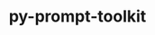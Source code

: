 ---
title: "py-prompt-toolkit"
layout: cache
categories: [package, develop]
meta: {"versions": ["3.0.29", "3.0.31", "3.0.38"], "compilers": ["gcc@=11.1.0", "gcc@=7.5.0"], "oss": ["ubuntu18.04", "ubuntu20.04"], "platforms": ["linux"], "targets": ["ppc64le", "x86_64", "x86_64_v3"], "stacks": ["data-vis-sdk", "e4s", "e4s-power", "radiuss", "root"], "num_specs": 67, "num_specs_by_stack": {"root": 67, "radiuss": 41, "e4s-power": 11, "e4s": 8, "data-vis-sdk": 7}}
spec_details: [{"hash": "5mh626qpgikxdr3nz62cyttf55tqcgbr", "compiler": "gcc@=7.5.0", "versions": ["3.0.29"], "os": "ubuntu18.04", "platform": "linux", "target": "x86_64", "variants": [], "stacks": ["root", "radiuss"], "size": "-", "tarball": "https://binaries.spack.io/develop/build_cache/linux-ubuntu18.04-x86_64/gcc-7.5.0/py-prompt-toolkit-3.0.29/linux-ubuntu18.04-x86_64-gcc-7.5.0-py-prompt-toolkit-3.0.29-5mh626qpgikxdr3nz62cyttf55tqcgbr.spack"}, {"hash": "becaenntplqpiszsp2k6uh4bri7occov", "compiler": "gcc@=7.5.0", "versions": ["3.0.29"], "os": "ubuntu18.04", "platform": "linux", "target": "x86_64", "variants": [], "stacks": ["root", "radiuss"], "size": "-", "tarball": "https://binaries.spack.io/develop/build_cache/linux-ubuntu18.04-x86_64/gcc-7.5.0/py-prompt-toolkit-3.0.29/linux-ubuntu18.04-x86_64-gcc-7.5.0-py-prompt-toolkit-3.0.29-becaenntplqpiszsp2k6uh4bri7occov.spack"}, {"hash": "wpxss2hhfel7fs3tnceuogiep4lta4zl", "compiler": "gcc@=7.5.0", "versions": ["3.0.29"], "os": "ubuntu18.04", "platform": "linux", "target": "x86_64", "variants": [], "stacks": ["root", "radiuss"], "size": "-", "tarball": "https://binaries.spack.io/develop/build_cache/linux-ubuntu18.04-x86_64/gcc-7.5.0/py-prompt-toolkit-3.0.29/linux-ubuntu18.04-x86_64-gcc-7.5.0-py-prompt-toolkit-3.0.29-wpxss2hhfel7fs3tnceuogiep4lta4zl.spack"}, {"hash": "py6sa7d6nq4eu5afq6pqxbfwfgmiri6g", "compiler": "gcc@=7.5.0", "versions": ["3.0.29"], "os": "ubuntu18.04", "platform": "linux", "target": "x86_64", "variants": [], "stacks": ["root", "radiuss"], "size": "-", "tarball": "https://binaries.spack.io/develop/build_cache/linux-ubuntu18.04-x86_64/gcc-7.5.0/py-prompt-toolkit-3.0.29/linux-ubuntu18.04-x86_64-gcc-7.5.0-py-prompt-toolkit-3.0.29-py6sa7d6nq4eu5afq6pqxbfwfgmiri6g.spack"}, {"hash": "32dadensxbqrqbap75paujaxcrgdnc3d", "compiler": "gcc@=7.5.0", "versions": ["3.0.29"], "os": "ubuntu18.04", "platform": "linux", "target": "x86_64", "variants": [], "stacks": ["root", "radiuss"], "size": "-", "tarball": "https://binaries.spack.io/develop/build_cache/linux-ubuntu18.04-x86_64/gcc-7.5.0/py-prompt-toolkit-3.0.29/linux-ubuntu18.04-x86_64-gcc-7.5.0-py-prompt-toolkit-3.0.29-32dadensxbqrqbap75paujaxcrgdnc3d.spack"}, {"hash": "y2azyp5xj24avkvf7opapqzd266jztv6", "compiler": "gcc@=7.5.0", "versions": ["3.0.29"], "os": "ubuntu18.04", "platform": "linux", "target": "x86_64", "variants": [], "stacks": ["root", "radiuss"], "size": "-", "tarball": "https://binaries.spack.io/develop/build_cache/linux-ubuntu18.04-x86_64/gcc-7.5.0/py-prompt-toolkit-3.0.29/linux-ubuntu18.04-x86_64-gcc-7.5.0-py-prompt-toolkit-3.0.29-y2azyp5xj24avkvf7opapqzd266jztv6.spack"}, {"hash": "yc5sw26s7npngflhgemu7lrtwgwro4bc", "compiler": "gcc@=7.5.0", "versions": ["3.0.29"], "os": "ubuntu18.04", "platform": "linux", "target": "x86_64", "variants": [], "stacks": ["root", "radiuss"], "size": "-", "tarball": "https://binaries.spack.io/develop/build_cache/linux-ubuntu18.04-x86_64/gcc-7.5.0/py-prompt-toolkit-3.0.29/linux-ubuntu18.04-x86_64-gcc-7.5.0-py-prompt-toolkit-3.0.29-yc5sw26s7npngflhgemu7lrtwgwro4bc.spack"}, {"hash": "jhal7vw3rk5yko6invdpvdiyoeag4acs", "compiler": "gcc@=7.5.0", "versions": ["3.0.31"], "os": "ubuntu18.04", "platform": "linux", "target": "x86_64", "variants": ["build_system=python_pip"], "stacks": ["root", "radiuss"], "size": "-", "tarball": "https://binaries.spack.io/develop/build_cache/linux-ubuntu18.04-x86_64/gcc-7.5.0/py-prompt-toolkit-3.0.31/linux-ubuntu18.04-x86_64-gcc-7.5.0-py-prompt-toolkit-3.0.31-jhal7vw3rk5yko6invdpvdiyoeag4acs.spack"}, {"hash": "fojbe6lu3icuoaptm4a6socm4zxselwn", "compiler": "gcc@=7.5.0", "versions": ["3.0.29"], "os": "ubuntu18.04", "platform": "linux", "target": "x86_64", "variants": [], "stacks": ["root", "radiuss"], "size": "-", "tarball": "https://binaries.spack.io/develop/build_cache/linux-ubuntu18.04-x86_64/gcc-7.5.0/py-prompt-toolkit-3.0.29/linux-ubuntu18.04-x86_64-gcc-7.5.0-py-prompt-toolkit-3.0.29-fojbe6lu3icuoaptm4a6socm4zxselwn.spack"}, {"hash": "mtkkkipfqav5ny24izmxf4sb3ehbuoz3", "compiler": "gcc@=7.5.0", "versions": ["3.0.29"], "os": "ubuntu18.04", "platform": "linux", "target": "x86_64", "variants": [], "stacks": ["root", "radiuss"], "size": "-", "tarball": "https://binaries.spack.io/develop/build_cache/linux-ubuntu18.04-x86_64/gcc-7.5.0/py-prompt-toolkit-3.0.29/linux-ubuntu18.04-x86_64-gcc-7.5.0-py-prompt-toolkit-3.0.29-mtkkkipfqav5ny24izmxf4sb3ehbuoz3.spack"}, {"hash": "pzlo4ynurfkcheah3qyphwzf7hdzlhcq", "compiler": "gcc@=7.5.0", "versions": ["3.0.29"], "os": "ubuntu18.04", "platform": "linux", "target": "x86_64", "variants": [], "stacks": ["root", "radiuss"], "size": "-", "tarball": "https://binaries.spack.io/develop/build_cache/linux-ubuntu18.04-x86_64/gcc-7.5.0/py-prompt-toolkit-3.0.29/linux-ubuntu18.04-x86_64-gcc-7.5.0-py-prompt-toolkit-3.0.29-pzlo4ynurfkcheah3qyphwzf7hdzlhcq.spack"}, {"hash": "w67wgcos6zlslixaiggo26vug7w4u2tq", "compiler": "gcc@=7.5.0", "versions": ["3.0.29"], "os": "ubuntu18.04", "platform": "linux", "target": "x86_64", "variants": [], "stacks": ["root", "radiuss"], "size": "-", "tarball": "https://binaries.spack.io/develop/build_cache/linux-ubuntu18.04-x86_64/gcc-7.5.0/py-prompt-toolkit-3.0.29/linux-ubuntu18.04-x86_64-gcc-7.5.0-py-prompt-toolkit-3.0.29-w67wgcos6zlslixaiggo26vug7w4u2tq.spack"}, {"hash": "mqji7nrrri2kdmq4b5jegr5r5cwdj4u5", "compiler": "gcc@=7.5.0", "versions": ["3.0.29"], "os": "ubuntu18.04", "platform": "linux", "target": "x86_64", "variants": [], "stacks": ["root", "radiuss"], "size": "-", "tarball": "https://binaries.spack.io/develop/build_cache/linux-ubuntu18.04-x86_64/gcc-7.5.0/py-prompt-toolkit-3.0.29/linux-ubuntu18.04-x86_64-gcc-7.5.0-py-prompt-toolkit-3.0.29-mqji7nrrri2kdmq4b5jegr5r5cwdj4u5.spack"}, {"hash": "oz26ldc3k6h2xujambvhh342tpmjp53p", "compiler": "gcc@=7.5.0", "versions": ["3.0.31"], "os": "ubuntu18.04", "platform": "linux", "target": "x86_64", "variants": ["build_system=python_pip"], "stacks": ["root", "radiuss"], "size": "-", "tarball": "https://binaries.spack.io/develop/build_cache/linux-ubuntu18.04-x86_64/gcc-7.5.0/py-prompt-toolkit-3.0.31/linux-ubuntu18.04-x86_64-gcc-7.5.0-py-prompt-toolkit-3.0.31-oz26ldc3k6h2xujambvhh342tpmjp53p.spack"}, {"hash": "yqw4pbrdgqc4zrbdm2nx5s6qwi45rf46", "compiler": "gcc@=7.5.0", "versions": ["3.0.29"], "os": "ubuntu18.04", "platform": "linux", "target": "x86_64", "variants": [], "stacks": ["root", "radiuss"], "size": "-", "tarball": "https://binaries.spack.io/develop/build_cache/linux-ubuntu18.04-x86_64/gcc-7.5.0/py-prompt-toolkit-3.0.29/linux-ubuntu18.04-x86_64-gcc-7.5.0-py-prompt-toolkit-3.0.29-yqw4pbrdgqc4zrbdm2nx5s6qwi45rf46.spack"}, {"hash": "jr6hc4g5pjcsebkpdxigvfldwkstrrkk", "compiler": "gcc@=7.5.0", "versions": ["3.0.29"], "os": "ubuntu18.04", "platform": "linux", "target": "x86_64", "variants": [], "stacks": ["root", "radiuss"], "size": "-", "tarball": "https://binaries.spack.io/develop/build_cache/linux-ubuntu18.04-x86_64/gcc-7.5.0/py-prompt-toolkit-3.0.29/linux-ubuntu18.04-x86_64-gcc-7.5.0-py-prompt-toolkit-3.0.29-jr6hc4g5pjcsebkpdxigvfldwkstrrkk.spack"}, {"hash": "gb5mnydtgcacp6ebgn4w6v7web2sedmh", "compiler": "gcc@=7.5.0", "versions": ["3.0.29"], "os": "ubuntu18.04", "platform": "linux", "target": "x86_64", "variants": [], "stacks": ["root", "radiuss"], "size": "-", "tarball": "https://binaries.spack.io/develop/build_cache/linux-ubuntu18.04-x86_64/gcc-7.5.0/py-prompt-toolkit-3.0.29/linux-ubuntu18.04-x86_64-gcc-7.5.0-py-prompt-toolkit-3.0.29-gb5mnydtgcacp6ebgn4w6v7web2sedmh.spack"}, {"hash": "6qkdncozku6rv3d7sk4vpf6tdtyxpmz4", "compiler": "gcc@=7.5.0", "versions": ["3.0.29"], "os": "ubuntu18.04", "platform": "linux", "target": "x86_64", "variants": [], "stacks": ["root", "radiuss"], "size": "-", "tarball": "https://binaries.spack.io/develop/build_cache/linux-ubuntu18.04-x86_64/gcc-7.5.0/py-prompt-toolkit-3.0.29/linux-ubuntu18.04-x86_64-gcc-7.5.0-py-prompt-toolkit-3.0.29-6qkdncozku6rv3d7sk4vpf6tdtyxpmz4.spack"}, {"hash": "p5rzjbkeeczd4aisqwlkyq44qwdabza6", "compiler": "gcc@=7.5.0", "versions": ["3.0.29"], "os": "ubuntu18.04", "platform": "linux", "target": "x86_64", "variants": [], "stacks": ["root", "radiuss"], "size": "-", "tarball": "https://binaries.spack.io/develop/build_cache/linux-ubuntu18.04-x86_64/gcc-7.5.0/py-prompt-toolkit-3.0.29/linux-ubuntu18.04-x86_64-gcc-7.5.0-py-prompt-toolkit-3.0.29-p5rzjbkeeczd4aisqwlkyq44qwdabza6.spack"}, {"hash": "t7mn5hiufvatr6rvngsrvoqf4ij47f6b", "compiler": "gcc@=7.5.0", "versions": ["3.0.29"], "os": "ubuntu18.04", "platform": "linux", "target": "x86_64", "variants": [], "stacks": ["root", "radiuss"], "size": "-", "tarball": "https://binaries.spack.io/develop/build_cache/linux-ubuntu18.04-x86_64/gcc-7.5.0/py-prompt-toolkit-3.0.29/linux-ubuntu18.04-x86_64-gcc-7.5.0-py-prompt-toolkit-3.0.29-t7mn5hiufvatr6rvngsrvoqf4ij47f6b.spack"}, {"hash": "2k4hjuajgzby4lzlddla4rapvgbuyjim", "compiler": "gcc@=7.5.0", "versions": ["3.0.29"], "os": "ubuntu18.04", "platform": "linux", "target": "x86_64", "variants": [], "stacks": ["root", "radiuss"], "size": "-", "tarball": "https://binaries.spack.io/develop/build_cache/linux-ubuntu18.04-x86_64/gcc-7.5.0/py-prompt-toolkit-3.0.29/linux-ubuntu18.04-x86_64-gcc-7.5.0-py-prompt-toolkit-3.0.29-2k4hjuajgzby4lzlddla4rapvgbuyjim.spack"}, {"hash": "foup2sxuh2scczeq4dholh6smmulw7ku", "compiler": "gcc@=7.5.0", "versions": ["3.0.29"], "os": "ubuntu18.04", "platform": "linux", "target": "x86_64", "variants": [], "stacks": ["root", "radiuss"], "size": "-", "tarball": "https://binaries.spack.io/develop/build_cache/linux-ubuntu18.04-x86_64/gcc-7.5.0/py-prompt-toolkit-3.0.29/linux-ubuntu18.04-x86_64-gcc-7.5.0-py-prompt-toolkit-3.0.29-foup2sxuh2scczeq4dholh6smmulw7ku.spack"}, {"hash": "mlnafunabewofptt7jmnwu42z3pgtgqz", "compiler": "gcc@=7.5.0", "versions": ["3.0.29"], "os": "ubuntu18.04", "platform": "linux", "target": "x86_64", "variants": [], "stacks": ["root", "radiuss"], "size": "-", "tarball": "https://binaries.spack.io/develop/build_cache/linux-ubuntu18.04-x86_64/gcc-7.5.0/py-prompt-toolkit-3.0.29/linux-ubuntu18.04-x86_64-gcc-7.5.0-py-prompt-toolkit-3.0.29-mlnafunabewofptt7jmnwu42z3pgtgqz.spack"}, {"hash": "4vnl4jggvjwkamoqur55tovbrvmadx4d", "compiler": "gcc@=7.5.0", "versions": ["3.0.29"], "os": "ubuntu18.04", "platform": "linux", "target": "x86_64", "variants": [], "stacks": ["root", "radiuss"], "size": "-", "tarball": "https://binaries.spack.io/develop/build_cache/linux-ubuntu18.04-x86_64/gcc-7.5.0/py-prompt-toolkit-3.0.29/linux-ubuntu18.04-x86_64-gcc-7.5.0-py-prompt-toolkit-3.0.29-4vnl4jggvjwkamoqur55tovbrvmadx4d.spack"}, {"hash": "vxjiz7rfb6h7m7itgnuuxebxk76bdsti", "compiler": "gcc@=7.5.0", "versions": ["3.0.29"], "os": "ubuntu18.04", "platform": "linux", "target": "x86_64", "variants": [], "stacks": ["root", "radiuss"], "size": "-", "tarball": "https://binaries.spack.io/develop/build_cache/linux-ubuntu18.04-x86_64/gcc-7.5.0/py-prompt-toolkit-3.0.29/linux-ubuntu18.04-x86_64-gcc-7.5.0-py-prompt-toolkit-3.0.29-vxjiz7rfb6h7m7itgnuuxebxk76bdsti.spack"}, {"hash": "gmv3o7qrjl47hedhkdmxg7b3cjeqz7ag", "compiler": "gcc@=7.5.0", "versions": ["3.0.31"], "os": "ubuntu18.04", "platform": "linux", "target": "x86_64", "variants": ["build_system=python_pip"], "stacks": ["root", "radiuss"], "size": "-", "tarball": "https://binaries.spack.io/develop/build_cache/linux-ubuntu18.04-x86_64/gcc-7.5.0/py-prompt-toolkit-3.0.31/linux-ubuntu18.04-x86_64-gcc-7.5.0-py-prompt-toolkit-3.0.31-gmv3o7qrjl47hedhkdmxg7b3cjeqz7ag.spack"}, {"hash": "jk3scsf6y7l6zzheiqygnqdsichl6sdz", "compiler": "gcc@=7.5.0", "versions": ["3.0.29"], "os": "ubuntu18.04", "platform": "linux", "target": "x86_64", "variants": [], "stacks": ["root", "radiuss"], "size": "-", "tarball": "https://binaries.spack.io/develop/build_cache/linux-ubuntu18.04-x86_64/gcc-7.5.0/py-prompt-toolkit-3.0.29/linux-ubuntu18.04-x86_64-gcc-7.5.0-py-prompt-toolkit-3.0.29-jk3scsf6y7l6zzheiqygnqdsichl6sdz.spack"}, {"hash": "ysaph5j3qchyijxuelozdig4okjkrlry", "compiler": "gcc@=7.5.0", "versions": ["3.0.29"], "os": "ubuntu18.04", "platform": "linux", "target": "x86_64", "variants": [], "stacks": ["root", "radiuss"], "size": "-", "tarball": "https://binaries.spack.io/develop/build_cache/linux-ubuntu18.04-x86_64/gcc-7.5.0/py-prompt-toolkit-3.0.29/linux-ubuntu18.04-x86_64-gcc-7.5.0-py-prompt-toolkit-3.0.29-ysaph5j3qchyijxuelozdig4okjkrlry.spack"}, {"hash": "yh75brd74y3ozek45v4g6unh3jntoiok", "compiler": "gcc@=7.5.0", "versions": ["3.0.29"], "os": "ubuntu18.04", "platform": "linux", "target": "x86_64", "variants": [], "stacks": ["root", "radiuss"], "size": "-", "tarball": "https://binaries.spack.io/develop/build_cache/linux-ubuntu18.04-x86_64/gcc-7.5.0/py-prompt-toolkit-3.0.29/linux-ubuntu18.04-x86_64-gcc-7.5.0-py-prompt-toolkit-3.0.29-yh75brd74y3ozek45v4g6unh3jntoiok.spack"}, {"hash": "vyr6fowtb3apecpq5nly7zau7owtu4ix", "compiler": "gcc@=7.5.0", "versions": ["3.0.29"], "os": "ubuntu18.04", "platform": "linux", "target": "x86_64", "variants": [], "stacks": ["root", "radiuss"], "size": "-", "tarball": "https://binaries.spack.io/develop/build_cache/linux-ubuntu18.04-x86_64/gcc-7.5.0/py-prompt-toolkit-3.0.29/linux-ubuntu18.04-x86_64-gcc-7.5.0-py-prompt-toolkit-3.0.29-vyr6fowtb3apecpq5nly7zau7owtu4ix.spack"}, {"hash": "ppedwr5w77mm4ccagb3txs5qze44lot6", "compiler": "gcc@=7.5.0", "versions": ["3.0.29"], "os": "ubuntu18.04", "platform": "linux", "target": "x86_64", "variants": [], "stacks": ["root", "radiuss"], "size": "-", "tarball": "https://binaries.spack.io/develop/build_cache/linux-ubuntu18.04-x86_64/gcc-7.5.0/py-prompt-toolkit-3.0.29/linux-ubuntu18.04-x86_64-gcc-7.5.0-py-prompt-toolkit-3.0.29-ppedwr5w77mm4ccagb3txs5qze44lot6.spack"}, {"hash": "kga3qvntaldlkedr3tvmkoc56triskgq", "compiler": "gcc@=7.5.0", "versions": ["3.0.29"], "os": "ubuntu18.04", "platform": "linux", "target": "x86_64", "variants": [], "stacks": ["root", "radiuss"], "size": "-", "tarball": "https://binaries.spack.io/develop/build_cache/linux-ubuntu18.04-x86_64/gcc-7.5.0/py-prompt-toolkit-3.0.29/linux-ubuntu18.04-x86_64-gcc-7.5.0-py-prompt-toolkit-3.0.29-kga3qvntaldlkedr3tvmkoc56triskgq.spack"}, {"hash": "muc6iikrjsq6ep3edq2cdod6b3tmigtw", "compiler": "gcc@=7.5.0", "versions": ["3.0.31"], "os": "ubuntu18.04", "platform": "linux", "target": "x86_64", "variants": ["build_system=python_pip"], "stacks": ["root", "radiuss"], "size": "-", "tarball": "https://binaries.spack.io/develop/build_cache/linux-ubuntu18.04-x86_64/gcc-7.5.0/py-prompt-toolkit-3.0.31/linux-ubuntu18.04-x86_64-gcc-7.5.0-py-prompt-toolkit-3.0.31-muc6iikrjsq6ep3edq2cdod6b3tmigtw.spack"}, {"hash": "guxkrloj5omfiyfqajwdu2r3x3awdzah", "compiler": "gcc@=7.5.0", "versions": ["3.0.29"], "os": "ubuntu18.04", "platform": "linux", "target": "x86_64", "variants": [], "stacks": ["root", "radiuss"], "size": "-", "tarball": "https://binaries.spack.io/develop/build_cache/linux-ubuntu18.04-x86_64/gcc-7.5.0/py-prompt-toolkit-3.0.29/linux-ubuntu18.04-x86_64-gcc-7.5.0-py-prompt-toolkit-3.0.29-guxkrloj5omfiyfqajwdu2r3x3awdzah.spack"}, {"hash": "wperhr6bipbfuwgnncxtxlndivvlh26j", "compiler": "gcc@=7.5.0", "versions": ["3.0.31"], "os": "ubuntu18.04", "platform": "linux", "target": "x86_64_v3", "variants": ["build_system=python_pip"], "stacks": ["root", "radiuss"], "size": "-", "tarball": "https://binaries.spack.io/develop/build_cache/linux-ubuntu18.04-x86_64_v3/gcc-7.5.0/py-prompt-toolkit-3.0.31/linux-ubuntu18.04-x86_64_v3-gcc-7.5.0-py-prompt-toolkit-3.0.31-wperhr6bipbfuwgnncxtxlndivvlh26j.spack"}, {"hash": "mulqxyozbjyxg64xuhbychncy5i63jpu", "compiler": "gcc@=7.5.0", "versions": ["3.0.31"], "os": "ubuntu18.04", "platform": "linux", "target": "x86_64_v3", "variants": ["build_system=python_pip"], "stacks": ["root", "radiuss"], "size": "-", "tarball": "https://binaries.spack.io/develop/build_cache/linux-ubuntu18.04-x86_64_v3/gcc-7.5.0/py-prompt-toolkit-3.0.31/linux-ubuntu18.04-x86_64_v3-gcc-7.5.0-py-prompt-toolkit-3.0.31-mulqxyozbjyxg64xuhbychncy5i63jpu.spack"}, {"hash": "q2eakbt4aumkckkhyor5wrxicyycyrgb", "compiler": "gcc@=7.5.0", "versions": ["3.0.31"], "os": "ubuntu18.04", "platform": "linux", "target": "x86_64_v3", "variants": ["build_system=python_pip"], "stacks": ["root", "radiuss"], "size": "-", "tarball": "https://binaries.spack.io/develop/build_cache/linux-ubuntu18.04-x86_64_v3/gcc-7.5.0/py-prompt-toolkit-3.0.31/linux-ubuntu18.04-x86_64_v3-gcc-7.5.0-py-prompt-toolkit-3.0.31-q2eakbt4aumkckkhyor5wrxicyycyrgb.spack"}, {"hash": "ujhwq5tbduwvy5sopldg2gnkyyqxpur5", "compiler": "gcc@=7.5.0", "versions": ["3.0.31"], "os": "ubuntu18.04", "platform": "linux", "target": "x86_64_v3", "variants": ["build_system=python_pip"], "stacks": ["root", "radiuss"], "size": "-", "tarball": "https://binaries.spack.io/develop/build_cache/linux-ubuntu18.04-x86_64_v3/gcc-7.5.0/py-prompt-toolkit-3.0.31/linux-ubuntu18.04-x86_64_v3-gcc-7.5.0-py-prompt-toolkit-3.0.31-ujhwq5tbduwvy5sopldg2gnkyyqxpur5.spack"}, {"hash": "ycg52g362ujfctplmxhfaz7e77tke67g", "compiler": "gcc@=7.5.0", "versions": ["3.0.38"], "os": "ubuntu18.04", "platform": "linux", "target": "x86_64_v3", "variants": ["build_system=python_pip"], "stacks": ["root", "radiuss"], "size": "-", "tarball": "https://binaries.spack.io/develop/build_cache/linux-ubuntu18.04-x86_64_v3/gcc-7.5.0/py-prompt-toolkit-3.0.38/linux-ubuntu18.04-x86_64_v3-gcc-7.5.0-py-prompt-toolkit-3.0.38-ycg52g362ujfctplmxhfaz7e77tke67g.spack"}, {"hash": "2pppd3vwdewdfaao2qmo5xkqhu6d7ls2", "compiler": "gcc@=7.5.0", "versions": ["3.0.31"], "os": "ubuntu18.04", "platform": "linux", "target": "x86_64_v3", "variants": ["build_system=python_pip"], "stacks": ["root", "radiuss"], "size": "-", "tarball": "https://binaries.spack.io/develop/build_cache/linux-ubuntu18.04-x86_64_v3/gcc-7.5.0/py-prompt-toolkit-3.0.31/linux-ubuntu18.04-x86_64_v3-gcc-7.5.0-py-prompt-toolkit-3.0.31-2pppd3vwdewdfaao2qmo5xkqhu6d7ls2.spack"}, {"hash": "6gl7m436nabh7n4lditj7r6l4tb53vs5", "compiler": "gcc@=7.5.0", "versions": ["3.0.31"], "os": "ubuntu18.04", "platform": "linux", "target": "x86_64_v3", "variants": ["build_system=python_pip"], "stacks": ["root", "radiuss"], "size": "-", "tarball": "https://binaries.spack.io/develop/build_cache/linux-ubuntu18.04-x86_64_v3/gcc-7.5.0/py-prompt-toolkit-3.0.31/linux-ubuntu18.04-x86_64_v3-gcc-7.5.0-py-prompt-toolkit-3.0.31-6gl7m436nabh7n4lditj7r6l4tb53vs5.spack"}, {"hash": "2f7dd4z75bigl7wmlshvkrcjbhobujmi", "compiler": "gcc@=11.1.0", "versions": ["3.0.31"], "os": "ubuntu20.04", "platform": "linux", "target": "ppc64le", "variants": ["build_system=python_pip"], "stacks": ["e4s-power", "root"], "size": "-", "tarball": "https://binaries.spack.io/develop/build_cache/linux-ubuntu20.04-ppc64le/gcc-11.1.0/py-prompt-toolkit-3.0.31/linux-ubuntu20.04-ppc64le-gcc-11.1.0-py-prompt-toolkit-3.0.31-2f7dd4z75bigl7wmlshvkrcjbhobujmi.spack"}, {"hash": "dn6c3jwntpiwx77a3ovxkjqvcacbrb6t", "compiler": "gcc@=11.1.0", "versions": ["3.0.38"], "os": "ubuntu20.04", "platform": "linux", "target": "ppc64le", "variants": ["build_system=python_pip"], "stacks": ["e4s-power", "root"], "size": "-", "tarball": "https://binaries.spack.io/develop/build_cache/linux-ubuntu20.04-ppc64le/gcc-11.1.0/py-prompt-toolkit-3.0.38/linux-ubuntu20.04-ppc64le-gcc-11.1.0-py-prompt-toolkit-3.0.38-dn6c3jwntpiwx77a3ovxkjqvcacbrb6t.spack"}, {"hash": "63a5d4yux23boiaccvkuxvesjczyughm", "compiler": "gcc@=11.1.0", "versions": ["3.0.31"], "os": "ubuntu20.04", "platform": "linux", "target": "ppc64le", "variants": ["build_system=python_pip"], "stacks": ["e4s-power", "root"], "size": "-", "tarball": "https://binaries.spack.io/develop/build_cache/linux-ubuntu20.04-ppc64le/gcc-11.1.0/py-prompt-toolkit-3.0.31/linux-ubuntu20.04-ppc64le-gcc-11.1.0-py-prompt-toolkit-3.0.31-63a5d4yux23boiaccvkuxvesjczyughm.spack"}, {"hash": "o4qstdzw3qhzfw7p64fbctztemtvqkc7", "compiler": "gcc@=11.1.0", "versions": ["3.0.38"], "os": "ubuntu20.04", "platform": "linux", "target": "ppc64le", "variants": ["build_system=python_pip"], "stacks": ["e4s-power", "root"], "size": "-", "tarball": "https://binaries.spack.io/develop/build_cache/linux-ubuntu20.04-ppc64le/gcc-11.1.0/py-prompt-toolkit-3.0.38/linux-ubuntu20.04-ppc64le-gcc-11.1.0-py-prompt-toolkit-3.0.38-o4qstdzw3qhzfw7p64fbctztemtvqkc7.spack"}, {"hash": "xnwvzjv7npugqsvqioknu2mwusdg7pxp", "compiler": "gcc@=11.1.0", "versions": ["3.0.38"], "os": "ubuntu20.04", "platform": "linux", "target": "ppc64le", "variants": ["build_system=python_pip"], "stacks": ["e4s-power", "root"], "size": "-", "tarball": "https://binaries.spack.io/develop/build_cache/linux-ubuntu20.04-ppc64le/gcc-11.1.0/py-prompt-toolkit-3.0.38/linux-ubuntu20.04-ppc64le-gcc-11.1.0-py-prompt-toolkit-3.0.38-xnwvzjv7npugqsvqioknu2mwusdg7pxp.spack"}, {"hash": "x6ak3gxl3jfqrv5qkdtty3mii4vdszph", "compiler": "gcc@=11.1.0", "versions": ["3.0.31"], "os": "ubuntu20.04", "platform": "linux", "target": "ppc64le", "variants": ["build_system=python_pip"], "stacks": ["e4s-power", "root"], "size": "-", "tarball": "https://binaries.spack.io/develop/build_cache/linux-ubuntu20.04-ppc64le/gcc-11.1.0/py-prompt-toolkit-3.0.31/linux-ubuntu20.04-ppc64le-gcc-11.1.0-py-prompt-toolkit-3.0.31-x6ak3gxl3jfqrv5qkdtty3mii4vdszph.spack"}, {"hash": "hkmoa22b6c4oxfpu3k25pyvkdtc7myev", "compiler": "gcc@=11.1.0", "versions": ["3.0.31"], "os": "ubuntu20.04", "platform": "linux", "target": "ppc64le", "variants": ["build_system=python_pip"], "stacks": ["e4s-power", "root"], "size": "-", "tarball": "https://binaries.spack.io/develop/build_cache/linux-ubuntu20.04-ppc64le/gcc-11.1.0/py-prompt-toolkit-3.0.31/linux-ubuntu20.04-ppc64le-gcc-11.1.0-py-prompt-toolkit-3.0.31-hkmoa22b6c4oxfpu3k25pyvkdtc7myev.spack"}, {"hash": "2f5iusicwmnsiwubqrqlesi35pc7wfbr", "compiler": "gcc@=11.1.0", "versions": ["3.0.38"], "os": "ubuntu20.04", "platform": "linux", "target": "ppc64le", "variants": ["build_system=python_pip"], "stacks": ["e4s-power", "root"], "size": "-", "tarball": "https://binaries.spack.io/develop/build_cache/linux-ubuntu20.04-ppc64le/gcc-11.1.0/py-prompt-toolkit-3.0.38/linux-ubuntu20.04-ppc64le-gcc-11.1.0-py-prompt-toolkit-3.0.38-2f5iusicwmnsiwubqrqlesi35pc7wfbr.spack"}, {"hash": "dwsegk7cyp5ngwyzmzfxcqyscezmunhm", "compiler": "gcc@=11.1.0", "versions": ["3.0.38"], "os": "ubuntu20.04", "platform": "linux", "target": "ppc64le", "variants": ["build_system=python_pip"], "stacks": ["e4s-power", "root"], "size": "-", "tarball": "https://binaries.spack.io/develop/build_cache/linux-ubuntu20.04-ppc64le/gcc-11.1.0/py-prompt-toolkit-3.0.38/linux-ubuntu20.04-ppc64le-gcc-11.1.0-py-prompt-toolkit-3.0.38-dwsegk7cyp5ngwyzmzfxcqyscezmunhm.spack"}, {"hash": "y6o5yzmxsq5imjxc42nirs4qmowr2asi", "compiler": "gcc@=11.1.0", "versions": ["3.0.38"], "os": "ubuntu20.04", "platform": "linux", "target": "ppc64le", "variants": ["build_system=python_pip"], "stacks": ["e4s-power", "root"], "size": "-", "tarball": "https://binaries.spack.io/develop/build_cache/linux-ubuntu20.04-ppc64le/gcc-11.1.0/py-prompt-toolkit-3.0.38/linux-ubuntu20.04-ppc64le-gcc-11.1.0-py-prompt-toolkit-3.0.38-y6o5yzmxsq5imjxc42nirs4qmowr2asi.spack"}, {"hash": "2fiuevjstqmobfjh236x47dn4jg2vkzc", "compiler": "gcc@=11.1.0", "versions": ["3.0.31"], "os": "ubuntu20.04", "platform": "linux", "target": "ppc64le", "variants": ["build_system=python_pip"], "stacks": ["e4s-power", "root"], "size": "-", "tarball": "https://binaries.spack.io/develop/build_cache/linux-ubuntu20.04-ppc64le/gcc-11.1.0/py-prompt-toolkit-3.0.31/linux-ubuntu20.04-ppc64le-gcc-11.1.0-py-prompt-toolkit-3.0.31-2fiuevjstqmobfjh236x47dn4jg2vkzc.spack"}, {"hash": "svmhhrhhbydubk3nqyzyxsih6ptpm3ev", "compiler": "gcc@=11.1.0", "versions": ["3.0.31"], "os": "ubuntu20.04", "platform": "linux", "target": "x86_64_v3", "variants": ["build_system=python_pip"], "stacks": ["root", "e4s"], "size": "-", "tarball": "https://binaries.spack.io/develop/build_cache/linux-ubuntu20.04-x86_64_v3/gcc-11.1.0/py-prompt-toolkit-3.0.31/linux-ubuntu20.04-x86_64_v3-gcc-11.1.0-py-prompt-toolkit-3.0.31-svmhhrhhbydubk3nqyzyxsih6ptpm3ev.spack"}, {"hash": "fjdltf4bmof2k3knzvz6lzvn2r7nssvn", "compiler": "gcc@=11.1.0", "versions": ["3.0.38"], "os": "ubuntu20.04", "platform": "linux", "target": "x86_64_v3", "variants": ["build_system=python_pip"], "stacks": ["root", "data-vis-sdk"], "size": "-", "tarball": "https://binaries.spack.io/develop/build_cache/linux-ubuntu20.04-x86_64_v3/gcc-11.1.0/py-prompt-toolkit-3.0.38/linux-ubuntu20.04-x86_64_v3-gcc-11.1.0-py-prompt-toolkit-3.0.38-fjdltf4bmof2k3knzvz6lzvn2r7nssvn.spack"}, {"hash": "aowdya2xprjfkunpwhliuol4tmzfhwjc", "compiler": "gcc@=11.1.0", "versions": ["3.0.31"], "os": "ubuntu20.04", "platform": "linux", "target": "x86_64_v3", "variants": ["build_system=python_pip"], "stacks": ["root", "data-vis-sdk"], "size": "-", "tarball": "https://binaries.spack.io/develop/build_cache/linux-ubuntu20.04-x86_64_v3/gcc-11.1.0/py-prompt-toolkit-3.0.31/linux-ubuntu20.04-x86_64_v3-gcc-11.1.0-py-prompt-toolkit-3.0.31-aowdya2xprjfkunpwhliuol4tmzfhwjc.spack"}, {"hash": "giio5pq46iv3ktmmh3wxmor6vychyeqf", "compiler": "gcc@=11.1.0", "versions": ["3.0.31"], "os": "ubuntu20.04", "platform": "linux", "target": "x86_64_v3", "variants": ["build_system=python_pip"], "stacks": ["root", "data-vis-sdk"], "size": "-", "tarball": "https://binaries.spack.io/develop/build_cache/linux-ubuntu20.04-x86_64_v3/gcc-11.1.0/py-prompt-toolkit-3.0.31/linux-ubuntu20.04-x86_64_v3-gcc-11.1.0-py-prompt-toolkit-3.0.31-giio5pq46iv3ktmmh3wxmor6vychyeqf.spack"}, {"hash": "howq25qg7i5xf2kloqopfi6zq6jg6akt", "compiler": "gcc@=11.1.0", "versions": ["3.0.31"], "os": "ubuntu20.04", "platform": "linux", "target": "x86_64_v3", "variants": ["build_system=python_pip"], "stacks": ["root", "data-vis-sdk"], "size": "-", "tarball": "https://binaries.spack.io/develop/build_cache/linux-ubuntu20.04-x86_64_v3/gcc-11.1.0/py-prompt-toolkit-3.0.31/linux-ubuntu20.04-x86_64_v3-gcc-11.1.0-py-prompt-toolkit-3.0.31-howq25qg7i5xf2kloqopfi6zq6jg6akt.spack"}, {"hash": "a3goyhz4ll3c6ooi3ghdkvoefk2cqlvz", "compiler": "gcc@=11.1.0", "versions": ["3.0.31"], "os": "ubuntu20.04", "platform": "linux", "target": "x86_64_v3", "variants": ["build_system=python_pip"], "stacks": ["root", "data-vis-sdk"], "size": "-", "tarball": "https://binaries.spack.io/develop/build_cache/linux-ubuntu20.04-x86_64_v3/gcc-11.1.0/py-prompt-toolkit-3.0.31/linux-ubuntu20.04-x86_64_v3-gcc-11.1.0-py-prompt-toolkit-3.0.31-a3goyhz4ll3c6ooi3ghdkvoefk2cqlvz.spack"}, {"hash": "as2axtdyiz3kxf3sblike6ph7once5wg", "compiler": "gcc@=11.1.0", "versions": ["3.0.31"], "os": "ubuntu20.04", "platform": "linux", "target": "x86_64_v3", "variants": ["build_system=python_pip"], "stacks": ["root", "data-vis-sdk"], "size": "-", "tarball": "https://binaries.spack.io/develop/build_cache/linux-ubuntu20.04-x86_64_v3/gcc-11.1.0/py-prompt-toolkit-3.0.31/linux-ubuntu20.04-x86_64_v3-gcc-11.1.0-py-prompt-toolkit-3.0.31-as2axtdyiz3kxf3sblike6ph7once5wg.spack"}, {"hash": "oklaj5m6wswmp2lrbqapobx6e4nxghqi", "compiler": "gcc@=11.1.0", "versions": ["3.0.31"], "os": "ubuntu20.04", "platform": "linux", "target": "x86_64_v3", "variants": ["build_system=python_pip"], "stacks": ["root", "e4s"], "size": "-", "tarball": "https://binaries.spack.io/develop/build_cache/linux-ubuntu20.04-x86_64_v3/gcc-11.1.0/py-prompt-toolkit-3.0.31/linux-ubuntu20.04-x86_64_v3-gcc-11.1.0-py-prompt-toolkit-3.0.31-oklaj5m6wswmp2lrbqapobx6e4nxghqi.spack"}, {"hash": "jm4thwuyqcecv3j6davehkw3cjzrqhxr", "compiler": "gcc@=11.1.0", "versions": ["3.0.31"], "os": "ubuntu20.04", "platform": "linux", "target": "x86_64_v3", "variants": ["build_system=python_pip"], "stacks": ["root", "data-vis-sdk"], "size": "-", "tarball": "https://binaries.spack.io/develop/build_cache/linux-ubuntu20.04-x86_64_v3/gcc-11.1.0/py-prompt-toolkit-3.0.31/linux-ubuntu20.04-x86_64_v3-gcc-11.1.0-py-prompt-toolkit-3.0.31-jm4thwuyqcecv3j6davehkw3cjzrqhxr.spack"}, {"hash": "nwibfh2asv47rboodaq3iit36ioughbi", "compiler": "gcc@=11.1.0", "versions": ["3.0.38"], "os": "ubuntu20.04", "platform": "linux", "target": "x86_64_v3", "variants": ["build_system=python_pip"], "stacks": ["root", "e4s"], "size": "-", "tarball": "https://binaries.spack.io/develop/build_cache/linux-ubuntu20.04-x86_64_v3/gcc-11.1.0/py-prompt-toolkit-3.0.38/linux-ubuntu20.04-x86_64_v3-gcc-11.1.0-py-prompt-toolkit-3.0.38-nwibfh2asv47rboodaq3iit36ioughbi.spack"}, {"hash": "cbbzx7dutj2qk3fplb2auila5yp62s66", "compiler": "gcc@=11.1.0", "versions": ["3.0.38"], "os": "ubuntu20.04", "platform": "linux", "target": "x86_64_v3", "variants": ["build_system=python_pip"], "stacks": ["root", "e4s"], "size": "-", "tarball": "https://binaries.spack.io/develop/build_cache/linux-ubuntu20.04-x86_64_v3/gcc-11.1.0/py-prompt-toolkit-3.0.38/linux-ubuntu20.04-x86_64_v3-gcc-11.1.0-py-prompt-toolkit-3.0.38-cbbzx7dutj2qk3fplb2auila5yp62s66.spack"}, {"hash": "eqe52wzjskbjttqmg4ubbqajwa6umbaq", "compiler": "gcc@=11.1.0", "versions": ["3.0.31"], "os": "ubuntu20.04", "platform": "linux", "target": "x86_64_v3", "variants": ["build_system=python_pip"], "stacks": ["root", "e4s"], "size": "-", "tarball": "https://binaries.spack.io/develop/build_cache/linux-ubuntu20.04-x86_64_v3/gcc-11.1.0/py-prompt-toolkit-3.0.31/linux-ubuntu20.04-x86_64_v3-gcc-11.1.0-py-prompt-toolkit-3.0.31-eqe52wzjskbjttqmg4ubbqajwa6umbaq.spack"}, {"hash": "gggenresvbjw6jcabs66fgg6y24jdnlx", "compiler": "gcc@=11.1.0", "versions": ["3.0.31"], "os": "ubuntu20.04", "platform": "linux", "target": "x86_64_v3", "variants": ["build_system=python_pip"], "stacks": ["root", "e4s"], "size": "-", "tarball": "https://binaries.spack.io/develop/build_cache/linux-ubuntu20.04-x86_64_v3/gcc-11.1.0/py-prompt-toolkit-3.0.31/linux-ubuntu20.04-x86_64_v3-gcc-11.1.0-py-prompt-toolkit-3.0.31-gggenresvbjw6jcabs66fgg6y24jdnlx.spack"}, {"hash": "g4f7igmbqncyvku3idot326zbvqaj2qo", "compiler": "gcc@=11.1.0", "versions": ["3.0.31"], "os": "ubuntu20.04", "platform": "linux", "target": "x86_64_v3", "variants": ["build_system=python_pip"], "stacks": ["root", "e4s"], "size": "-", "tarball": "https://binaries.spack.io/develop/build_cache/linux-ubuntu20.04-x86_64_v3/gcc-11.1.0/py-prompt-toolkit-3.0.31/linux-ubuntu20.04-x86_64_v3-gcc-11.1.0-py-prompt-toolkit-3.0.31-g4f7igmbqncyvku3idot326zbvqaj2qo.spack"}, {"hash": "bzbxanw5bsqcbcdodmj63mcfona2cflz", "compiler": "gcc@=11.1.0", "versions": ["3.0.38"], "os": "ubuntu20.04", "platform": "linux", "target": "x86_64_v3", "variants": ["build_system=python_pip"], "stacks": ["root", "e4s"], "size": "-", "tarball": "https://binaries.spack.io/develop/build_cache/linux-ubuntu20.04-x86_64_v3/gcc-11.1.0/py-prompt-toolkit-3.0.38/linux-ubuntu20.04-x86_64_v3-gcc-11.1.0-py-prompt-toolkit-3.0.38-bzbxanw5bsqcbcdodmj63mcfona2cflz.spack"}]
---